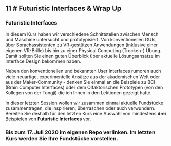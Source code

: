 ## **11 _#_** Futuristic Interfaces & Wrap Up

### Futuristic Interfaces
In diesem Kurs haben wir verschiedene Schnittstellen zwischen Mensch und Maschine untersucht und prototypisiert. Von konventionellen GUIs, über Sprachassistenten zu VR-gestützen Anwendungen (inklusive einer eigenen VR-Brille) bis hin zu einer Physical Computing (Trocken-) Übung. Damit sollten Sie einen guten Überblick über aktuelle Lösungsansätze im Interface Design bekommen haben.

Neben den konventionellen und bekannten User Interfaces rumoren auch viele neuartige, experimentelle Ansätze aus der akademischen Welt oder aus der Maker-Community - denken Sie einmal an die Beispiele zu BCI (Brain Computer Interfaces) oder dem Olfaktorischen Prototypen (von den Kollegen von der Tongji) die ich Ihnen in den Lektionen gezeigt hatte.  

In dieser letzten Session wollen wir zusammen einmal aktuelle Fundstücke zusammentragen, die inspirieren, überraschen oder auch verwundern. Bereiten Sie deshalb für den letzten Kurs eine Auswahl von mindestens **drei** Beispielen von **Futuristic Interfaces** vor.



### Bis zum 17. Juli 2020 im eigenen Repo verlinken. Im letzten Kurs werden Sie Ihre Fundstücke vorstellen.

